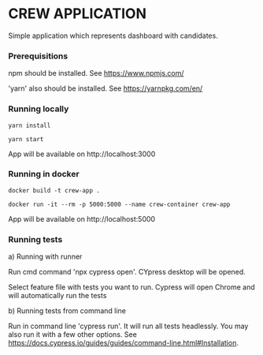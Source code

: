 # CREW APPLICATION

Simple application which represents dashboard with candidates.

### Prerequisitions
npm should be installed. See https://www.npmjs.com/

'yarn' also should be installed. See https://yarnpkg.com/en/
 
### Running locally
`yarn install`

`yarn start`

App will be available on http://localhost:3000


### Running in docker
`docker build -t crew-app .`

`docker run -it --rm -p 5000:5000 --name crew-container crew-app`

App will be available on http://localhost:5000


### Running tests

a) Running with runner

Run cmd command 'npx cypress open'. CYpress desktop will be opened.

Select feature file with tests you want to run. Cypress will open Chrome and will automatically run the tests

b) Running tests from command line

Run in command line 'cypress run'. It will run all tests headlessly.
You may also run it with a few other options. See https://docs.cypress.io/guides/guides/command-line.html#Installation.  

 
